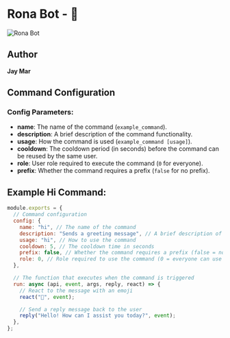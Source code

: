 # Rona Bot - 🤖

![Rona Bot](https://i.imgur.com/n9QB3at.jpeg)

## Author
**Jay Mar**

## Command Configuration

### Config Parameters:
- **name**: The name of the command (`example_command`).
- **description**: A brief description of the command functionality.
- **usage**: How the command is used (`example_command [usage]`).
- **cooldown**: The cooldown period (in seconds) before the command can be reused by the same user.
- **role**: User role required to execute the command (`0` for everyone).
- **prefix**: Whether the command requires a prefix (`false` for no prefix).

## Example Hi Command:
```javascript
module.exports = {
  // Command configuration
  config: {
    name: "hi", // The name of the command
    description: "Sends a greeting message", // A brief description of what the command does
    usage: "hi", // How to use the command
    cooldown: 5, // The cooldown time in seconds
    prefix: false, // Whether the command requires a prefix (false = no prefix required)
    role: 0, // Role required to use the command (0 = everyone can use it)
  },

  // The function that executes when the command is triggered
  run: async (api, event, args, reply, react) => {
    // React to the message with an emoji
    react("👋", event);

    // Send a reply message back to the user
    reply("Hello! How can I assist you today?", event);
  },
};
